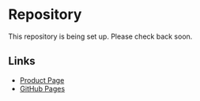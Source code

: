 # Repository

This repository is being set up. Please check back soon.

## Links
- [Product Page](https://serp.ly/flickr-downloader)
- [GitHub Pages](https://serpapps.github.io/flickr-downloader)
